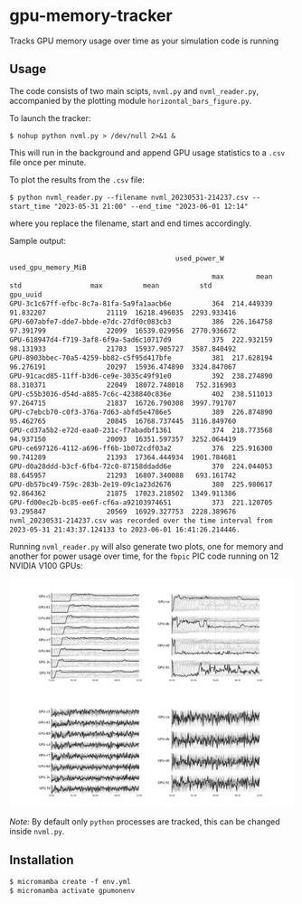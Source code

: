 # gpu-memory-tracker
Tracks GPU memory usage over time as your simulation code is running

## Usage

The code consists of two main scipts, `nvml.py` and `nvml_reader.py`, accompanied by the plotting module `horizontal_bars_figure.py`. 

To launch the tracker:
```console
$ nohup python nvml.py > /dev/null 2>&1 &
```
This will run in the background and append GPU usage statistics to a `.csv` file once per minute.

To plot the results from the `.csv` file:
```console
$ python nvml_reader.py --filename nvml_20230531-214237.csv --start_time "2023-05-31 21:00" --end_time "2023-06-01 12:14"
```
where you replace the filename, start and end times accordingly.

Sample output:
```
                                         used_power_W                        used_gpu_memory_MiB                           
                                                  max        mean        std                 max          mean          std
gpu_uuid                                                                                                                   
GPU-3c1c67ff-efbc-8c7a-81fa-5a9fa1aacb6e          364  214.449339  91.832207               21119  16218.496035  2293.933416
GPU-607abfe7-dde7-bbde-e7dc-27df0c083cb3          386  226.164758  97.391799               22099  16539.029956  2770.936672
GPU-618947d4-f719-3af8-6f9a-5ad6c10717d9          375  222.932159  98.131933               21703  15937.905727  3587.840492
GPU-8903bbec-70a5-4259-bb82-c5f95d417bfe          381  217.628194  96.276191               20297  15936.474890  3324.847067
GPU-91cacd85-11ff-b3d6-ce9e-3035c49f91e0          392  238.274890  88.310371               22049  18072.748018   752.316903
GPU-c55b3036-d54d-a885-7c6c-4238840c836e          402  238.511013  97.264715               21837  16726.790308  3997.791707
GPU-c7ebcb70-c0f3-376a-7d63-abfd5e4786e5          389  226.874890  95.462765               20845  16768.737445  3116.849760
GPU-cd37a5b2-e72d-eaa0-231c-f7abadbf1361          374  218.773568  94.937150               20093  16351.597357  3252.064419
GPU-ce697126-4112-a696-ff6b-1b072cdf03a2          376  225.916300  90.741289               21393  17364.444934  1901.784681
GPU-d0a28ddd-b3cf-6fb4-72c0-87158ddadd6e          370  224.044053  88.645957               21293  16807.340088   693.161742
GPU-db57bc49-759c-283b-2e19-09c1a23d2676          380  225.980617  92.864362               21875  17023.218502  1349.911386
GPU-fd00ec2b-bc85-ee6f-cf6a-a92103974651          373  221.120705  93.295847               20569  16929.327753  2228.389676
nvml_20230531-214237.csv was recorded over the time interval from 2023-05-31 21:43:37.124133 to 2023-06-01 16:41:26.214446.
```

Running `nvml_reader.py` will also generate two plots, one for memory and another for power usage over time, for the `fbpic` PIC code running on 12 NVIDIA V100 GPUs:

![Memory usage](plots/mem.png)
![Power usage](plots/pow.png)

_Note:_ By default only `python` processes are tracked, this can be changed inside `nvml.py`.

## Installation

```console
$ micromamba create -f env.yml
$ micromamba activate gpumonenv
```